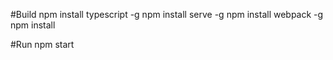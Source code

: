 #Build
npm install typescript -g
npm install serve -g
npm install webpack -g
npm install

#Run
npm start